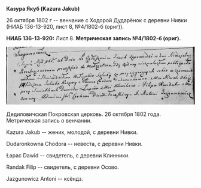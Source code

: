 **Казура Якуб (Kazura Jakub)**

26 октября 1802 г -- венчание с Ходорой Дударёнок с деревни Нивки (НИАБ
136-13-920, лист 8, №4/1802-б (ориг)).

**НИАБ 136-13-920:** Лист 8. **Метрическая запись №4/1802-б (ориг).**

![](./media/91babb16b988f223ef881fbffbad831e94cfe538.png)

Дедиловичская Покровская церковь. 26 октября 1802 года. Метрическая
запись о венчании.

Kazura Jakub -- жених, молодой, с деревни Нивки.

Dudaronkowna Chodora -- невеста, с деревни Нивки.

Łapac Dawid -- свидетель, с деревни Клинники.

Randak Filip -- свидетель, с деревни Осовo.

Jazgunowicz Antoni -- ксёндз.
